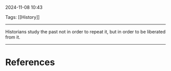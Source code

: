 2024-11-08 10:43

Tags: [[History]]

---

Historians study the past not in order to repeat it, but in order to be liberated from it.

---
# References